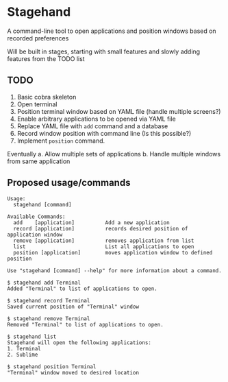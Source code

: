 # Stagehand

A command-line tool to open applications and position windows based on recorded preferences

Will be built in stages, starting with small features and slowly adding features from the TODO list

## TODO
1. Basic cobra skeleton
2. Open terminal
3. Position terminal window based on YAML file (handle multiple screens?)
4. Enable arbitrary applications to be opened via YAML file
5. Replace YAML file with `add` command and a database
6. Record window position with command line (Is this possible?)
7. Implement `position` command.

Eventually
a. Allow multiple sets of applications
b. Handle multiple windows from same application

## Proposed usage/commands
```
Usage:
  stagehand [command]

Available Commands:
  add    [application]          Add a new application
  record [application]          records desired position of application window
  remove [application]          removes application from list
  list                          List all applications to open
  position [application]        moves application window to defined position

Use "stagehand [command] --help" for more information about a command.

$ stagehand add Terminal
Added "Terminal" to list of applications to open.

$ stagehand record Terminal
Saved current position of "Terminal" window

$ stagehand remove Terminal
Removed "Terminal" to list of applications to open.

$ stagehand list
Stagehand will open the following applications:
1. Terminal
2. Sublime

$ stagehand position Terminal
"Terminal" window moved to desired location
```
